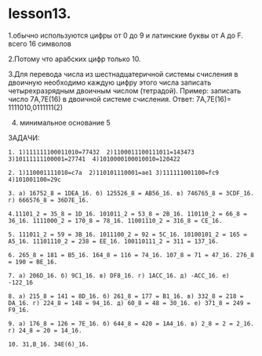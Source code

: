 # lesson13.

  1.обычно используются цифры от 0 до 9 и латинские буквы от A до F. всего 16 символов

  2.Потому что арабских цифр только 10.

  3.Для перевода числа из шестнадцатеричной системы счисления в двоичную необходимо каждую цифру этого числа записать четырехразрядным двоичным числом (тетрадой). Пример: записать число 7A,7E(16) в двоичной системе счисления. Ответ: 7A,7E(16)= 1111010,0111111(2) 

  4. минимальное основание 5

  ЗАДАЧИ:

    1. 1)111111100011010=77432  2)1100011100111011=143473  3)10111111100001=27741  4)1010000100010010=120422

    2. 1)110001111010=c7a  2)110101110001=ae1 3)111111001100=fc9 4)101001100=29c
     
    3. a) 16752_8 = 1DEA_16. б) 125526_8 = AB56_16. в) 746765_8 = 3CDF_16. г) 666576_8 = 36D7E_16.
     
    4.11101_2 = 35_8 = 1D_16. 101011_2 = 53_8 = 2B_16. 110110_2 = 66_8 = 36_16. 1111000_2 = 170_8 = 78_16. 11001110_2 = 316_8 = CE_16.
     
    5. 111011_2 = 59 = 3B_16. 1011100_2 = 92 = 5C_16. 10100101_2 = 165 = A5_16. 11101110_2 = 238 = EE_16. 100110111_2 = 311 = 137_16.
    
    6. 265_8 = 181 = B5_16. 164_8 = 116 = 74_16. 107_8 = 71 = 47_16. 276_8 = 190 = BE_16.
    
    7. a) 206D_16. б) 9C1_16. в) DF8_16. г) 1ACC_16. д) -ACC_16. е) -122_16
    
    8. а) 215_8 = 141 = 8D_16. б) 261_8 = 177 = B1_16. в) 332_8 = 218 = DA_16. г) 224_8 = 148 = 94_16. д) 60_8 = 48 = 30_16. е) 371_8 = 249 = F9_16.
    
    9. а) 176_8 = 126 = 7E_16. б) 644_8 = 420 = 1A4_16. в) 2_8 = 2 = 2_16. г) 24_8 = 20 = 14_16.
    
    10. 31,B_16. 34E(6)_16.
